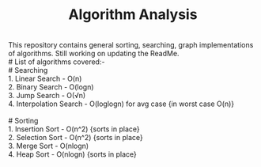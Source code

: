 <div align="center"><h1>Algorithm Analysis</h1></div>
<br>
This repository contains general sorting, searching, graph implementations of algorithms. Still working on updating the ReadMe.
<br>
# List of algorithms covered:-
<br>
# Searching
<br>
1. Linear Search - O(n) <br>
2. Binary Search - O(logn)<br>
3. Jump Search - O(√n)<br>
4. Interpolation Search - O(loglogn) for avg case {in worst case O(n)}<br>
<br>
# Sorting
<br>
1. Insertion Sort - O(n^2) {sorts in place}<br>
2. Selection Sort - O(n^2) {sorts in place}<br>
3. Merge Sort - O(nlogn)<br>
4. Heap Sort - O(nlogn) {sorts in place}<br>
